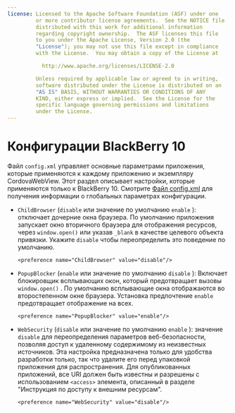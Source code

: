 ```yaml
---
license: Licensed to the Apache Software Foundation (ASF) under one
         or more contributor license agreements.  See the NOTICE file
         distributed with this work for additional information
         regarding copyright ownership.  The ASF licenses this file
         to you under the Apache License, Version 2.0 (the
         "License"); you may not use this file except in compliance
         with the License.  You may obtain a copy of the License at

           http://www.apache.org/licenses/LICENSE-2.0

         Unless required by applicable law or agreed to in writing,
         software distributed under the License is distributed on an
         "AS IS" BASIS, WITHOUT WARRANTIES OR CONDITIONS OF ANY
         KIND, either express or implied.  See the License for the
         specific language governing permissions and limitations
         under the License.
---
```


# Конфигурации BlackBerry 10

Файл `config.xml` управляет основные параметрами приложения, которые применяются к каждому приложению и экземпляру CordovaWebView. Этот раздел описывает настройки, которые применяются только к BlackBerry 10. Смотрите [Файл config.xml][1] для получения информации о глобальных параметрах конфигурации.

 [1]: config_ref_index.md.html#The%20config.xml%20File

*   `ChildBrowser` (`disable` или значение по умолчанию `enable` ): отключает дочерние окна браузера. По умолчанию приложения запускает окно вторичного браузера для отображения ресурсов, через `window.open()` или указав `_blank` в качестве целевого объекта привязки. Укажите `disable` чтобы переопределить это поведение по умолчанию.
    
        <preference name="ChildBrowser" value="disable"/>
        

*   `PopupBlocker` (`enable` или значение по умолчанию `disable` ): Включает блокировщик всплывающих окон, который предотвращает вызовы `window.open()` . По умолчанию всплывающие окна отображаются во второстепенном окне браузера. Установка предпочтение `enable` предотвращает отображение на всех.
    
        <preference name="PopupBlocker" value="enable"/>
        

*   `WebSecurity` (`disable` или значение по умолчанию `enable` ): значение `disable` для переопределения параметров веб-безопасности, позволяя доступ к удаленному содержимому из неизвестных источников. Эта настройка предназначена только для удобства разработки только, так что удалите его перед упаковкой приложения для распространения. Для опубликованных приложений, все URI должен быть известны и разрешены с использованием `<access>` элемента, описанный в разделе "Инструкция по доступу к внешним ресурсам".
    
        <preference name="WebSecurity" value="disable"/>